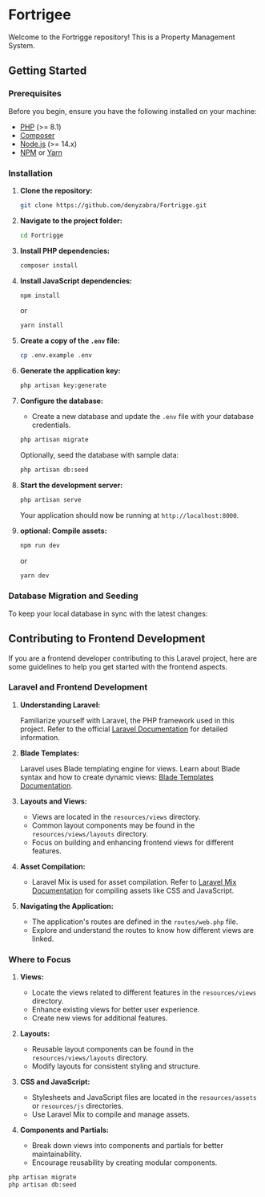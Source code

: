 # Fortrigee

Welcome to the Fortrigge repository! This is a Property Management System.

## Getting Started

### Prerequisites

Before you begin, ensure you have the following installed on your machine:

- [PHP](https://www.php.net/downloads.php) (>= 8.1)
- [Composer](https://getcomposer.org/download/)
- [Node.js](https://nodejs.org/) (>= 14.x)
- [NPM](https://www.npmjs.com/get-npm) or [Yarn](https://yarnpkg.com/getting-started/install)

### Installation

1. **Clone the repository:**

    ```bash
    git clone https://github.com/denyzabra/Fortrigge.git
    ```

2. **Navigate to the project folder:**

    ```bash
    cd Fortrigge
    ```

3. **Install PHP dependencies:**

    ```bash
    composer install
    ```

4. **Install JavaScript dependencies:**

    ```bash
    npm install
    ```

    or

    ```bash
    yarn install
    ```

5. **Create a copy of the `.env` file:**

    ```bash
    cp .env.example .env
    ```

6. **Generate the application key:**

    ```bash
    php artisan key:generate
    ```

7. **Configure the database:**

    - Create a new database and update the `.env` file with your database credentials.

    ```bash
    php artisan migrate
    ```

    Optionally, seed the database with sample data:

    ```bash
    php artisan db:seed
    ```

8. **Start the development server:**

    ```bash
    php artisan serve
    ```

    Your application should now be running at `http://localhost:8000`.

9. **optional: Compile assets:**

    ```bash
    npm run dev
    ```

    or

    ```bash
    yarn dev
    ```

### Database Migration and Seeding

To keep your local database in sync with the latest changes:








## Contributing to Frontend Development

If you are a frontend developer contributing to this Laravel project, here are some guidelines to help you get started with the frontend aspects.

### Laravel and Frontend Development

1. **Understanding Laravel:**

   Familiarize yourself with Laravel, the PHP framework used in this project. Refer to the official [Laravel Documentation](https://laravel.com/docs) for detailed information.

2. **Blade Templates:**

   Laravel uses Blade templating engine for views. Learn about Blade syntax and how to create dynamic views: [Blade Templates Documentation](https://laravel.com/docs/blade).

3. **Layouts and Views:**

   - Views are located in the `resources/views` directory.
   - Common layout components may be found in the `resources/views/layouts` directory.
   - Focus on building and enhancing frontend views for different features.

4. **Asset Compilation:**

   - Laravel Mix is used for asset compilation. Refer to [Laravel Mix Documentation](https://laravel-mix.com/docs) for compiling assets like CSS and JavaScript.

5. **Navigating the Application:**

   - The application's routes are defined in the `routes/web.php` file.
   - Explore and understand the routes to know how different views are linked.

### Where to Focus

1. **Views:**

   - Locate the views related to different features in the `resources/views` directory.
   - Enhance existing views for better user experience.
   - Create new views for additional features.

2. **Layouts:**

   - Reusable layout components can be found in the `resources/views/layouts` directory.
   - Modify layouts for consistent styling and structure.

3. **CSS and JavaScript:**

   - Stylesheets and JavaScript files are located in the `resources/assets` or `resources/js` directories.
   - Use Laravel Mix to compile and manage assets.

4. **Components and Partials:**

   - Break down views into components and partials for better maintainability.
   - Encourage reusability by creating modular components.


























```bash
php artisan migrate
php artisan db:seed
